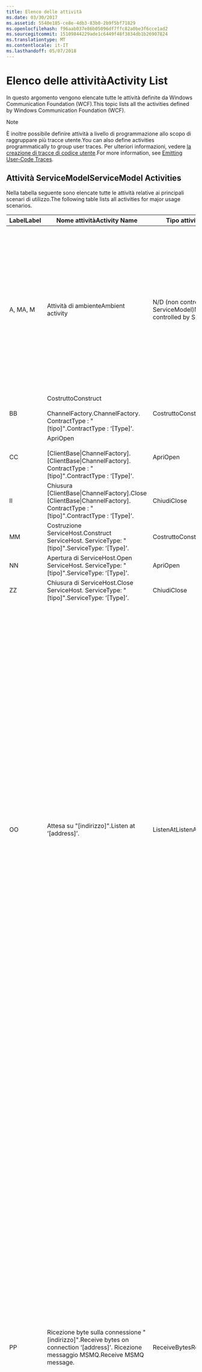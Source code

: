 ```yaml
---
title: Elenco delle attività
ms.date: 03/30/2017
ms.assetid: 5540e185-ce8e-4db3-83b0-2b9f5bf71829
ms.openlocfilehash: f96aab037e86b05096df7ffc82a0be3f6cce1ad2
ms.sourcegitcommit: 15109844229ade1c6449f48f3834db1b26907824
ms.translationtype: MT
ms.contentlocale: it-IT
ms.lasthandoff: 05/07/2018
---
```

# <a name="activity-list"></a><span data-ttu-id="a649f-102">Elenco delle attività</span><span class="sxs-lookup"><span data-stu-id="a649f-102">Activity List</span></span>
<span data-ttu-id="a649f-103">In questo argomento vengono elencate tutte le attività definite da Windows Communication Foundation (WCF).</span><span class="sxs-lookup"><span data-stu-id="a649f-103">This topic lists all the activities defined by Windows Communication Foundation (WCF).</span></span>  
  
> [!NOTE]
>  <span data-ttu-id="a649f-104">È inoltre possibile definire attività a livello di programmazione allo scopo di raggruppare più tracce utente.</span><span class="sxs-lookup"><span data-stu-id="a649f-104">You can also define activities programmatically to group user traces.</span></span> <span data-ttu-id="a649f-105">Per ulteriori informazioni, vedere [la creazione di tracce di codice utente](../../../../../docs/framework/wcf/diagnostics/tracing/emitting-user-code-traces.md).</span><span class="sxs-lookup"><span data-stu-id="a649f-105">For more information, see [Emitting User-Code Traces](../../../../../docs/framework/wcf/diagnostics/tracing/emitting-user-code-traces.md).</span></span>  
  
## <a name="servicemodel-activities"></a><span data-ttu-id="a649f-106">Attività ServiceModel</span><span class="sxs-lookup"><span data-stu-id="a649f-106">ServiceModel Activities</span></span>  
 <span data-ttu-id="a649f-107">Nella tabella seguente sono elencate tutte le attività relative ai principali scenari di utilizzo.</span><span class="sxs-lookup"><span data-stu-id="a649f-107">The following table lists all activities for major usage scenarios.</span></span>  
  
|<span data-ttu-id="a649f-108">Label</span><span class="sxs-lookup"><span data-stu-id="a649f-108">Label</span></span>|<span data-ttu-id="a649f-109">Nome attività</span><span class="sxs-lookup"><span data-stu-id="a649f-109">Activity Name</span></span>|<span data-ttu-id="a649f-110">Tipo attività:</span><span class="sxs-lookup"><span data-stu-id="a649f-110">Activity Type</span></span>|<span data-ttu-id="a649f-111">Descrizione</span><span class="sxs-lookup"><span data-stu-id="a649f-111">Description</span></span>|  
|-----------|-------------------|-------------------|-----------------|  
|<span data-ttu-id="a649f-112">A, M</span><span class="sxs-lookup"><span data-stu-id="a649f-112">A, M</span></span>|<span data-ttu-id="a649f-113">Attività di ambiente</span><span class="sxs-lookup"><span data-stu-id="a649f-113">Ambient activity</span></span>|<span data-ttu-id="a649f-114">N/D (non controllata da ServiceModel)</span><span class="sxs-lookup"><span data-stu-id="a649f-114">N/A (this is not controlled by ServiceModel)</span></span>|<span data-ttu-id="a649f-115">Attività il cui ID viene impostato in TLS prima che venga effettuata qualsiasi chiamata al codice di ServiceModel, sia esso lato client o lato server.</span><span class="sxs-lookup"><span data-stu-id="a649f-115">The activity whose ID is set in TLS before any calls to ServiceModel code (client side or server side).</span></span><br /><br /> <span data-ttu-id="a649f-116">Esempio: Un'attività in cui open viene chiamato nel client WCF o ServiceHost viene chiamata.</span><span class="sxs-lookup"><span data-stu-id="a649f-116">Example: An activity where  open is called on the WCF client or serviceHost.open is called.</span></span>|  
|<span data-ttu-id="a649f-117">B</span><span class="sxs-lookup"><span data-stu-id="a649f-117">B</span></span>|<span data-ttu-id="a649f-118">Costrutto</span><span class="sxs-lookup"><span data-stu-id="a649f-118">Construct</span></span><br /><br /> <span data-ttu-id="a649f-119">ChannelFactory.</span><span class="sxs-lookup"><span data-stu-id="a649f-119">ChannelFactory.</span></span> <span data-ttu-id="a649f-120">ContractType : "[tipo]".</span><span class="sxs-lookup"><span data-stu-id="a649f-120">ContractType : ‘[Type]’.</span></span>|<span data-ttu-id="a649f-121">Costrutto</span><span class="sxs-lookup"><span data-stu-id="a649f-121">Construct</span></span>||  
|<span data-ttu-id="a649f-122">C</span><span class="sxs-lookup"><span data-stu-id="a649f-122">C</span></span>|<span data-ttu-id="a649f-123">Apri</span><span class="sxs-lookup"><span data-stu-id="a649f-123">Open</span></span><br /><br /> <span data-ttu-id="a649f-124">[ClientBase&#124;ChannelFactory].</span><span class="sxs-lookup"><span data-stu-id="a649f-124">[ClientBase&#124;ChannelFactory].</span></span> <span data-ttu-id="a649f-125">ContractType : "[tipo]".</span><span class="sxs-lookup"><span data-stu-id="a649f-125">ContractType : ‘[Type]’.</span></span>|<span data-ttu-id="a649f-126">Apri</span><span class="sxs-lookup"><span data-stu-id="a649f-126">Open</span></span>||  
|<span data-ttu-id="a649f-127">I</span><span class="sxs-lookup"><span data-stu-id="a649f-127">I</span></span>|<span data-ttu-id="a649f-128">Chiusura [ClientBase&#124;ChannelFactory].</span><span class="sxs-lookup"><span data-stu-id="a649f-128">Close [ClientBase&#124;ChannelFactory].</span></span> <span data-ttu-id="a649f-129">ContractType : "[tipo]".</span><span class="sxs-lookup"><span data-stu-id="a649f-129">ContractType : ‘[Type]’.</span></span>|<span data-ttu-id="a649f-130">Chiudi</span><span class="sxs-lookup"><span data-stu-id="a649f-130">Close</span></span>||  
|<span data-ttu-id="a649f-131">M</span><span class="sxs-lookup"><span data-stu-id="a649f-131">M</span></span>|<span data-ttu-id="a649f-132">Costruzione ServiceHost.</span><span class="sxs-lookup"><span data-stu-id="a649f-132">Construct ServiceHost.</span></span> <span data-ttu-id="a649f-133">ServiceType: "[tipo]".</span><span class="sxs-lookup"><span data-stu-id="a649f-133">ServiceType: ‘[Type]’.</span></span>|<span data-ttu-id="a649f-134">Costrutto</span><span class="sxs-lookup"><span data-stu-id="a649f-134">Construct</span></span>||  
|<span data-ttu-id="a649f-135">N</span><span class="sxs-lookup"><span data-stu-id="a649f-135">N</span></span>|<span data-ttu-id="a649f-136">Apertura di ServiceHost.</span><span class="sxs-lookup"><span data-stu-id="a649f-136">Open ServiceHost.</span></span> <span data-ttu-id="a649f-137">ServiceType: "[tipo]".</span><span class="sxs-lookup"><span data-stu-id="a649f-137">ServiceType: ‘[Type]’.</span></span>|<span data-ttu-id="a649f-138">Apri</span><span class="sxs-lookup"><span data-stu-id="a649f-138">Open</span></span>||  
|<span data-ttu-id="a649f-139">Z</span><span class="sxs-lookup"><span data-stu-id="a649f-139">Z</span></span>|<span data-ttu-id="a649f-140">Chiusura di ServiceHost.</span><span class="sxs-lookup"><span data-stu-id="a649f-140">Close ServiceHost.</span></span> <span data-ttu-id="a649f-141">ServiceType: "[tipo]".</span><span class="sxs-lookup"><span data-stu-id="a649f-141">ServiceType: ‘[Type]’.</span></span>|<span data-ttu-id="a649f-142">Chiudi</span><span class="sxs-lookup"><span data-stu-id="a649f-142">Close</span></span>||  
|<span data-ttu-id="a649f-143">O</span><span class="sxs-lookup"><span data-stu-id="a649f-143">O</span></span>|<span data-ttu-id="a649f-144">Attesa su "[indirizzo]".</span><span class="sxs-lookup"><span data-stu-id="a649f-144">Listen at ‘[address]’.</span></span>|<span data-ttu-id="a649f-145">ListenAt</span><span class="sxs-lookup"><span data-stu-id="a649f-145">ListenAt</span></span>|<span data-ttu-id="a649f-146">Questa attività, così come la prossima, sono specifiche del trasporto.</span><span class="sxs-lookup"><span data-stu-id="a649f-146">This and the next activity are transport-specific.</span></span> <span data-ttu-id="a649f-147">L'attività di tipo ListenAt rappresenta il contenuto che corrisponde all'indirizzo su cui il listener del canale è in attesa.</span><span class="sxs-lookup"><span data-stu-id="a649f-147">The ListenAt activity represents the content that maps to the address where the channel listener listens at.</span></span> <span data-ttu-id="a649f-148">Nel caso di MSMQ ciò corrisponde alla coda stessa, in quanto alla coda è associato un unico indirizzo.</span><span class="sxs-lookup"><span data-stu-id="a649f-148">In the case of MSMQ, it is the queue itself since the queue maps to one address.</span></span> <span data-ttu-id="a649f-149">Nel caso di trasporti orientati alla connessione, questa attività resta in attesa di connessioni in ingresso. Nel caso di MSMQ, invece, questa attività resta in attesa di messaggi MSMQ.</span><span class="sxs-lookup"><span data-stu-id="a649f-149">This activity listens for incoming connections in the case of connection-oriented transports, for MSMQ messages in the case of MSMQ.</span></span> <span data-ttu-id="a649f-150">Infine, questa attività viene creata durante l'attività ServiceHost.Open () e contiene le tracce riferite alla creazione e all'eliminazione del listener nonché al trasferimento dell'esecuzione a tutte le attività di tipo ReceiveBytes.</span><span class="sxs-lookup"><span data-stu-id="a649f-150">This activity is created during ServiceHost.Open(), and contains the traces related to creating and disposing the listener, as well as transferring out to all ReceiveBytes activities.</span></span>|  
|<span data-ttu-id="a649f-151">P</span><span class="sxs-lookup"><span data-stu-id="a649f-151">P</span></span>|<span data-ttu-id="a649f-152">Ricezione byte sulla connessione "[indirizzo]".</span><span class="sxs-lookup"><span data-stu-id="a649f-152">Receive bytes on connection ‘[address]’.</span></span> <span data-ttu-id="a649f-153">Ricezione messaggio MSMQ.</span><span class="sxs-lookup"><span data-stu-id="a649f-153">Receive MSMQ message.</span></span>|<span data-ttu-id="a649f-154">ReceiveBytes</span><span class="sxs-lookup"><span data-stu-id="a649f-154">ReceiveBytes</span></span>|<span data-ttu-id="a649f-155">In questa attività, i dati che sono destinati a ottenere un messaggio WCF vengono elaborati.</span><span class="sxs-lookup"><span data-stu-id="a649f-155">In this activity, data that will eventually get a WCF message is processed.</span></span> <span data-ttu-id="a649f-156">Nel caso di trasporto orientato alla connessione o del protocollo HTTP, il sistema attende i byte in ingresso.</span><span class="sxs-lookup"><span data-stu-id="a649f-156">Incoming bytes are waited in the case of connection-oriented transport or http.</span></span> <span data-ttu-id="a649f-157">Nel caso del protocollo TCP/pipe con nome, la durata di questa attività corrisponde alla durata della connessione, in quanto il momento di creazione dell'attività coincide con quello di creazione della connessione.</span><span class="sxs-lookup"><span data-stu-id="a649f-157">For TCP/named-pipe, the lifetime of this activity is the lifetime of the connection, as it is created when the connection is created.</span></span> <span data-ttu-id="a649f-158">Nel caso del protocollo HTTP, la durata di questa attività corrisponde a quella di una richiesta di messaggio e viene considerata a partire dal momento in cui il messaggio viene inviato.</span><span class="sxs-lookup"><span data-stu-id="a649f-158">For http, it is of the lifetime of a message request and is created when the message is sent.</span></span> <span data-ttu-id="a649f-159">Questa attività, se applicabile, contiene le tracce riferite alla creazione e all'eliminazione della connessione nonché al trasferimento dell'esecuzione a tutte le attività di elaborazione di messaggi (ovvero di oggetti).</span><span class="sxs-lookup"><span data-stu-id="a649f-159">This activity contains the traces related to creating and disposing the connection if applicable, as well as transfers out to all message (object) processing activities.</span></span><br /><br /> <span data-ttu-id="a649f-160">Nel caso di MSMQ, questa attività corrisponde a quella da cui viene recuperato il messaggio MSMQ.</span><span class="sxs-lookup"><span data-stu-id="a649f-160">In the case of MSMQ, it is the activity where the MSMQ message is retrieved.</span></span>|  
|<span data-ttu-id="a649f-161">Q</span><span class="sxs-lookup"><span data-stu-id="a649f-161">Q</span></span>|<span data-ttu-id="a649f-162">Elaborazione messaggio [numero].</span><span class="sxs-lookup"><span data-stu-id="a649f-162">Process message [number].</span></span> <span data-ttu-id="a649f-163">Nota: il parametro [numero] è un valore monotonicamente crescente inizialmente pari a 1.</span><span class="sxs-lookup"><span data-stu-id="a649f-163">(Note, [number] is a monotonically increasing value which starts at 1.)</span></span>|<span data-ttu-id="a649f-164">ProcessMessage</span><span class="sxs-lookup"><span data-stu-id="a649f-164">ProcessMessage</span></span>|<span data-ttu-id="a649f-165">Questa attività prevede l'elaborazione di un messaggio in ingresso</span><span class="sxs-lookup"><span data-stu-id="a649f-165">Process an incoming message.</span></span> <span data-ttu-id="a649f-166">Questa attività viene avviata quando vengono ricevuti tutti i dati (byte, dei messaggi MSMQ) in modo da formare un oggetto messaggio WCF.</span><span class="sxs-lookup"><span data-stu-id="a649f-166">This activity starts when all the data (bytes, MSMQ message) are received to form a WCF message object.</span></span> <span data-ttu-id="a649f-167">Le tracce contenute in questa attività riguardano l'elaborazione delle intestazioni.</span><span class="sxs-lookup"><span data-stu-id="a649f-167">Traces within this activity deal with header processing.</span></span><br /><br /> <span data-ttu-id="a649f-168">Dopo aver formato un messaggio che può essere inviato e dopo aver ricercato l'ID attività corrispondente, il sistema passa all'attività ServiceHost ProcessAction.</span><span class="sxs-lookup"><span data-stu-id="a649f-168">Once a message that can be dispatched is formed, the ServiceHost ProcessAction activity is switched to after looking up the corresponding Activity ID.</span></span>|  
|<span data-ttu-id="a649f-169">D, S</span><span class="sxs-lookup"><span data-stu-id="a649f-169">D, S</span></span>|<span data-ttu-id="a649f-170">Elaborazione azione "[azione]".</span><span class="sxs-lookup"><span data-stu-id="a649f-170">Process action ‘[action]’.</span></span>|<span data-ttu-id="a649f-171">ProcessAction</span><span class="sxs-lookup"><span data-stu-id="a649f-171">ProcessAction</span></span>|<span data-ttu-id="a649f-172">Questa attività prevede l'elaborazione del messaggio attraverso lo stack Trasporto/Sicurezza/RM per inviare il messaggio al codice utente al momento della ricezione e restituire il messaggio sul percorso inverso al momento dell'invio.</span><span class="sxs-lookup"><span data-stu-id="a649f-172">Process the message through the Transport/Security/RM stack for dispatching the message to user code on receive, and in the reverse order on send.</span></span><br /><br /> <span data-ttu-id="a649f-173">Nel server, questa attività utilizza l'ID attività propagato se viene inviato nell'intestazione del messaggio tramite "Propagazione di attività"; in caso contrario, viene creato un nuovo GUID.</span><span class="sxs-lookup"><span data-stu-id="a649f-173">On the server, this activity uses the propagated Activity ID if it is sent in the message header via "Activity Propagation"; otherwise, a new GUID is created.</span></span><br /><br /> <span data-ttu-id="a649f-174">In questa attività viene inoltre elaborato il messaggio di risposta dei contratti di Request/Reply.</span><span class="sxs-lookup"><span data-stu-id="a649f-174">The response message for request/reply contracts is also processed in that activity.</span></span>|  
|<span data-ttu-id="a649f-175">T</span><span class="sxs-lookup"><span data-stu-id="a649f-175">T</span></span>|<span data-ttu-id="a649f-176">Esecuzione "[IContratto.Operazione]".</span><span class="sxs-lookup"><span data-stu-id="a649f-176">Execute ‘[IContract.Operation]’.</span></span>|<span data-ttu-id="a649f-177">ExecuteUserCode</span><span class="sxs-lookup"><span data-stu-id="a649f-177">ExecuteUserCode</span></span>|<span data-ttu-id="a649f-178">Questa attività prevede l'esecuzione del codice utente dopo l'invio al lato server</span><span class="sxs-lookup"><span data-stu-id="a649f-178">Execute user code after dispatch on the service side.</span></span> <span data-ttu-id="a649f-179">e rappresenta una linea di delimitazione fra il codice ServiceHost e il codice fornito dall'utente.</span><span class="sxs-lookup"><span data-stu-id="a649f-179">This activity provides a boundary to delineate ServiceHost code from user-provided code.</span></span>|  
  
## <a name="security-activities"></a><span data-ttu-id="a649f-180">Attività di sicurezza</span><span class="sxs-lookup"><span data-stu-id="a649f-180">Security Activities</span></span>  
 <span data-ttu-id="a649f-181">Nella tabella seguente sono elencate tutte le attività riferite alla sicurezza.</span><span class="sxs-lookup"><span data-stu-id="a649f-181">The following table lists all activities related to Security.</span></span>  
  
|<span data-ttu-id="a649f-182">Nome attività</span><span class="sxs-lookup"><span data-stu-id="a649f-182">Activity Name</span></span>|<span data-ttu-id="a649f-183">Tipo attività:</span><span class="sxs-lookup"><span data-stu-id="a649f-183">Activity Type</span></span>|<span data-ttu-id="a649f-184">Descrizione</span><span class="sxs-lookup"><span data-stu-id="a649f-184">Description</span></span>|  
|-------------------|-------------------|-----------------|  
|<span data-ttu-id="a649f-185">Impostazione sessione protetta</span><span class="sxs-lookup"><span data-stu-id="a649f-185">Setup secure session</span></span>|<span data-ttu-id="a649f-186">SetupSecurity</span><span class="sxs-lookup"><span data-stu-id="a649f-186">SetupSecurity</span></span>|<span data-ttu-id="a649f-187">Esiste soltanto sul lato client.</span><span class="sxs-lookup"><span data-stu-id="a649f-187">Exists on the client side only.</span></span> <span data-ttu-id="a649f-188">Contiene tutti gli scambi RST\*/SCT per eseguire l'autenticazione e l'impostazione del contesto di sicurezza.</span><span class="sxs-lookup"><span data-stu-id="a649f-188">Contains all RST\*/SCT exchanges for authentication and setting the security context.</span></span> <span data-ttu-id="a649f-189">Se `propagateActivity` = `true`, questa attività viene unita con corrispondente processo azione RST del servizio\*attività /SCT.</span><span class="sxs-lookup"><span data-stu-id="a649f-189">If `propagateActivity`=`true`, this activity is merged with the service’s corresponding Process Action RST\*/SCT activities.</span></span>|  
|<span data-ttu-id="a649f-190">Chiusura sessione protetta</span><span class="sxs-lookup"><span data-stu-id="a649f-190">Close secure session</span></span>|<span data-ttu-id="a649f-191">SetupSecurity</span><span class="sxs-lookup"><span data-stu-id="a649f-191">SetupSecurity</span></span>|<span data-ttu-id="a649f-192">Esiste sul lato client.</span><span class="sxs-lookup"><span data-stu-id="a649f-192">Exists on the client side.</span></span> <span data-ttu-id="a649f-193">Contiene lo scambio di messaggi di annullamento per eseguire la chiusura della sessione protetta.</span><span class="sxs-lookup"><span data-stu-id="a649f-193">Contains the Cancel message exchange for closing the secure session.</span></span> <span data-ttu-id="a649f-194">Se `propagateActivity` = `true`, questa attività viene unita con l'azione di processo "Cancel" dal servizio.</span><span class="sxs-lookup"><span data-stu-id="a649f-194">If `propagateActivity`=`true`, this activity is merged with the Process Action "Cancel" from the service.</span></span>|  
  
 <span data-ttu-id="a649f-195">Nella tabella seguente sono elencate tutte le attività riferite a COM+.</span><span class="sxs-lookup"><span data-stu-id="a649f-195">The following table lists all activities related to COM+.</span></span>  
  
|<span data-ttu-id="a649f-196">Nome attività</span><span class="sxs-lookup"><span data-stu-id="a649f-196">Activity Name</span></span>|<span data-ttu-id="a649f-197">Tipo attività:</span><span class="sxs-lookup"><span data-stu-id="a649f-197">Activity Type</span></span>|<span data-ttu-id="a649f-198">Descrizione</span><span class="sxs-lookup"><span data-stu-id="a649f-198">Description</span></span>|  
|-------------------|-------------------|-----------------|  
|<span data-ttu-id="a649f-199">Creazione istanza COM+</span><span class="sxs-lookup"><span data-stu-id="a649f-199">Create COM+ instance</span></span>|<span data-ttu-id="a649f-200">TransferToCOMPlus</span><span class="sxs-lookup"><span data-stu-id="a649f-200">TransferToCOMPlus</span></span>|<span data-ttu-id="a649f-201">istanza dell'attività 1 per ogni COM+ chiamare dal codice WCF</span><span class="sxs-lookup"><span data-stu-id="a649f-201">1 activity instance for each COM+ call from WCF code</span></span>|  
|<span data-ttu-id="a649f-202">Eseguire COM+ \<operazione ></span><span class="sxs-lookup"><span data-stu-id="a649f-202">Execute COM+ \<operation></span></span>|<span data-ttu-id="a649f-203">TransferToCOMPlus</span><span class="sxs-lookup"><span data-stu-id="a649f-203">TransferToCOMPlus</span></span>|<span data-ttu-id="a649f-204">istanza dell'attività 1 per ogni COM+ chiamare dal codice WCF</span><span class="sxs-lookup"><span data-stu-id="a649f-204">1 activity instance for each COM+ call from WCF code</span></span>|  
  
## <a name="wmi-activities"></a><span data-ttu-id="a649f-205">Attività WMI</span><span class="sxs-lookup"><span data-stu-id="a649f-205">WMI Activities</span></span>  
 <span data-ttu-id="a649f-206">Nella tabella seguente sono elencate tutte le attività riferite a WMI.</span><span class="sxs-lookup"><span data-stu-id="a649f-206">The following table lists all activities related to WMI.</span></span>  
  
|<span data-ttu-id="a649f-207">Nome attività</span><span class="sxs-lookup"><span data-stu-id="a649f-207">Activity Name</span></span>|<span data-ttu-id="a649f-208">Tipo attività:</span><span class="sxs-lookup"><span data-stu-id="a649f-208">Activity Type</span></span>|<span data-ttu-id="a649f-209">Descrizione</span><span class="sxs-lookup"><span data-stu-id="a649f-209">Description</span></span>|  
|-------------------|-------------------|-----------------|  
|<span data-ttu-id="a649f-210">Ottenimento WMI</span><span class="sxs-lookup"><span data-stu-id="a649f-210">WMI get</span></span>|<span data-ttu-id="a649f-211">WMIGetObject</span><span class="sxs-lookup"><span data-stu-id="a649f-211">WMIGetObject</span></span>|<span data-ttu-id="a649f-212">Questa attività prevede il recupero di dati da WMI da parte dell'utente.</span><span class="sxs-lookup"><span data-stu-id="a649f-212">User is retrieving data from WMI.</span></span>|  
|<span data-ttu-id="a649f-213">Inserimento WMI</span><span class="sxs-lookup"><span data-stu-id="a649f-213">WMI put</span></span>|<span data-ttu-id="a649f-214">WmiPutInstance</span><span class="sxs-lookup"><span data-stu-id="a649f-214">WmiPutInstance</span></span>|<span data-ttu-id="a649f-215">Questa attività prevede l'aggiornamento dei dati tramite WMI da parte dell'utente</span><span class="sxs-lookup"><span data-stu-id="a649f-215">User is updating data with WMI.</span></span>|
